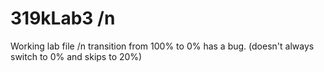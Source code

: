 # 319kLab3 /n
Working lab file /n
transition from 100% to 0% has a bug. (doesn't always switch to 0% and skips to 20%)
